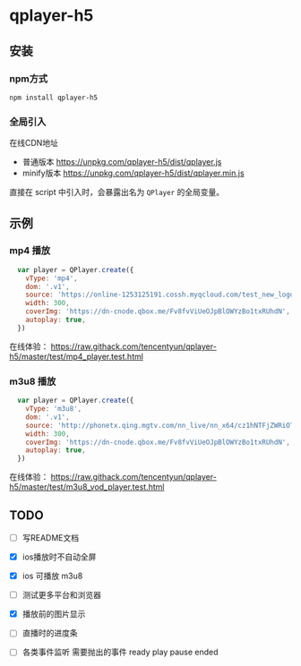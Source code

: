 # qplayer-h5

## 安装

### npm方式

`npm install qplayer-h5`

### 全局引入

在线CDN地址

* 普通版本 https://unpkg.com/qplayer-h5/dist/qplayer.js
* minify版本 https://unpkg.com/qplayer-h5/dist/qplayer.min.js

直接在 script 中引入时，会暴露出名为 `QPlayer` 的全局变量。

## 示例

### mp4 播放

```js
  var player = QPlayer.create({
    vType: 'mp4',
    dom: '.v1',
    source: 'https://online-1253125191.cossh.myqcloud.com/test_new_logo/dragons1.mp4.f40.mp4',
    width: 300,
    coverImg: 'https://dn-cnode.qbox.me/Fv8fvViUeOJpBlOWYzBo1txRUhdN',
    autoplay: true,
  })
```

在线体验： https://raw.githack.com/tencentyun/qplayer-h5/master/test/mp4_player.test.html

### m3u8 播放

```js
  var player = QPlayer.create({
    vType: 'm3u8',
    dom: '.v1',
    source: 'http://phonetx.qing.mgtv.com/nn_live/nn_x64/cz1hNTFjZWRiOThjYjVmMjNhYmZlYTFlZDE4YTc3ZjJlYSZjZG5leF9pZD10eF9wY19saXZlMiZpZD1DUERNUFAzNjAmdj0xJmU9NTAxNzcwMw,,/CPDMPP360.m3u8',
    width: 300,
    coverImg: 'https://dn-cnode.qbox.me/Fv8fvViUeOJpBlOWYzBo1txRUhdN',
    autoplay: true,
  })
```

在线体验： https://raw.githack.com/tencentyun/qplayer-h5/master/test/m3u8_vod_player.test.html

## TODO

* [ ] 写README文档
* [x] ios播放时不自动全屏
* [x] ios 可播放 m3u8
* [ ] 测试更多平台和浏览器
* [x] 播放前的图片显示 
* [ ] 直播时的进度条
* [ ] 各类事件监听
    需要抛出的事件
    ready
    play
    pause
    ended
    
